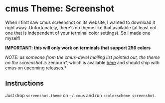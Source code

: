 cmus Theme: Screenshot
======================

When I first saw cmus screenshot on its website, I wanted to download it 
right away. Unfortunately, there's no theme like that available (at least
not one that is independent of your terminal color settings). So I made 
one myself!

**IMPORTANT: this will only work on terminals that support 256 colors**

*NOTE: as someone from the cmus-devel mailing list pointed out, the theme
on the screenshot is* zenburn*, which is available
[here](http://gitorious.org/cmus/cmus/blobs/master/data/zenburn.theme)
and should ship with cmus on upcoming releases.*

Instructions
------------

Just drop `screenshot.theme` on `~/.cmus` and run `:colorscheme screenshot`.
